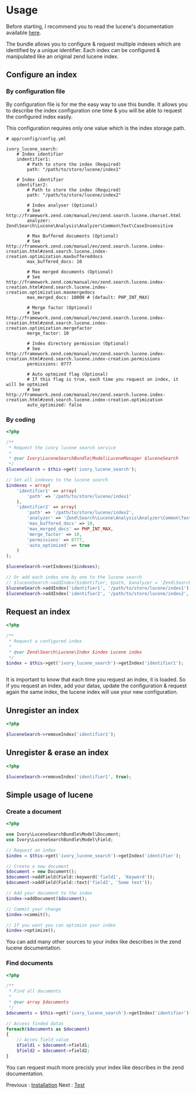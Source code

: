 # Usage

Before starting, I recommend you to read the lucene's documentation available [here](http://framework.zend.com/manual/en/zend.search.lucene.html).

The bundle allows you to configure & request multiple indexes which are identified by a unique identifier.
Each index can be configured & manipulated like an original zend lucene index.

## Configure an index

### By configuration file

By configuration file is for me the easy way to use this bundle. 
It allows you to describe the index configuration one time & you will be able to request the configured index easily.

This configuration requires only one value which is the index storage path.

```
# app/config/config.yml

ivory_lucene_search:
    # Index identifier
    indentifier1:
        # Path to store the index (Required)
        path: "/path/to/store/lucene/index1"

    # Index identifier
    identifier2:
        # Path to store the index (Required)
        path: "/path/to/store/lucene/index2"

        # Index analyser (Optional)
        # See http://framework.zend.com/manual/en/zend.search.lucene.charset.html
        analyzer: Zend\Search\Lucene\Analysis\Analyzer\Common\Text\CaseInsensitive

        # Max Buffered documents (Optional)
        # See http://framework.zend.com/manual/en/zend.search.lucene.index-creation.html#zend.search.lucene.index-creation.optimization.maxbuffereddocs
        max_buffered_docs: 10

        # Max merged documents (Optional)
        # See http://framework.zend.com/manual/en/zend.search.lucene.index-creation.html#zend.search.lucene.index-creation.optimization.maxmergedocs
        max_merged_docs: 10000 # (default: PHP_INT_MAX)

        # Merge factor (Optional)
        # See http://framework.zend.com/manual/en/zend.search.lucene.index-creation.html#zend.search.lucene.index-creation.optimization.mergefactor
        merge_factor: 10

        # Index directory permission (Optional)
        # See http://framework.zend.com/manual/en/zend.search.lucene.index-creation.html#zend.search.lucene.index-creation.permissions
        permissions: 0777

        # Auto optmized flag (Optional)
        # If this flag is true, each time you request an index, it will be optmized
        # See http://framework.zend.com/manual/en/zend.search.lucene.index-creation.html#zend.search.lucene.index-creation.optimization
        auto_optimized: false
```

### By coding

``` php
<?php

/**
 * Request the ivory lucene search service
 * 
 * @var Ivory\LuceneSearchBundle\Model\LuceneManager $luceneSearch
 */
$luceneSearch = $this->get('ivory_lucene_search');

// Set all indexes to the lucene search
$indexes = array(
    'identifier1' => array(
        'path' => '/path/to/store/lucene/index1'
    ),
    'identifier2' => array(
        'path' => '/path/to/store/lucene/index2',
        'analyzer' => 'Zend\Search\Lucene\Analysis\Analyzer\Common\Text\CaseInsensitive',
        'max_buffered_docs' => 10,
        'max_merged_docs' => PHP_INT_MAX,
        'merge_factor' => 10,
        'permissions' => 0777,
        'auto_optimized' => true
    )
);

$luceneSearch->setIndexes($indexes);

// Or add each index one by one to the lucene search
// $luceneSearch->addIndex($identifier, $path, $analyzer = 'Zend\Search\Lucene\Analysis\Analyzer\Common\Text\CaseInsensitive', $maxBufferedDocs = 10, $maxMergeDocs = PHP_INT_MAX, $mergeFactor = 10, $permissions = 0777, $autoOptimized = false)
$luceneSearch->addIndex('identifier1', '/path/to/store/lucene/index1');
$luceneSearch->addIndex('identifier2', '/path/to/store/lucene/index2', 'Zend\Search\Lucene\Analysis\Analyzer\Common\Text\CaseInsensitive', 10, PHP_INT_MAX, 10, 0777, false);
```

## Request an index

``` php
<?php

/**
 * Request a configured index
 * 
 * @var Zend\Search\Lucene\Index $index Lucene index
 */
$index = $this->get('ivory_lucene_search')->getIndex('identifier1');
    
```

It is important to know that each time you request an index, it is loaded. 
So if you request an index, add your datas, update the configuration & request again the same index, the lucene index will use your new configuration.

## Unregister an index

``` php
<?php

$luceneSearch->removeIndex('identifier1');
```

## Unregister & erase an index

``` php
<?php

$luceneSearch->removeIndex('identifier1', true);
```

## Simple usage of lucene

### Create a document

``` php
<?php

use Ivory\LuceneSearchBundle\Model\Document;
use Ivory\LuceneSearchBundle\Model\Field;

// Request an index
$index = $this->get('ivory_lucene_search')->getIndex('identifier');

// Create a new document
$document = new Document();
$document->addField(Field::keyword('field1', 'Keyword'));
$document->addField(Field::text('field2', 'Some text'));

// Add your document to the index
$index->addDocument($document);

// Commit your change
$index->commit();

// If you want you can optimize your index
$index->optimize();
```

You can add many other sources to your index like describes in the zend lucene documentation.

### Find documents

``` php
<?php

/**
 * Find all documents
 * 
 * @var array $documents
 */
$documents = $this->get('ivory_lucene_search')->getIndex('identifier')->find('Keywork some text');

// Access finded datas
foreach($documents as $document)
{
    // Acces field value
    $field1 = $document->field1;
    $field2 = $document->field2;
}
```

You can request much more precisly your index like describes in the zend documentation.

Previous : [Installation](http://github.com/egeloen/IvoryLuceneSearchBundle/blob/master/Resources/doc/installation.md)
Next : [Test](http://github.com/egeloen/IvoryLuceneSearchBundle/blob/master/Resources/doc/test.md)
